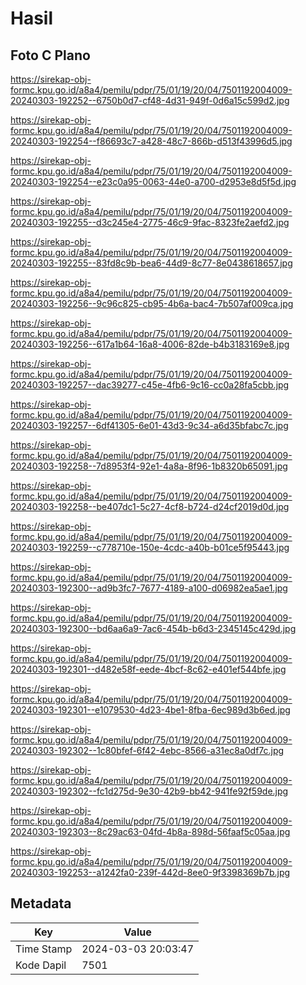 # Hasil

## Foto C Plano

https://sirekap-obj-formc.kpu.go.id/a8a4/pemilu/pdpr/75/01/19/20/04/7501192004009-20240303-192252--6750b0d7-cf48-4d31-949f-0d6a15c599d2.jpg

https://sirekap-obj-formc.kpu.go.id/a8a4/pemilu/pdpr/75/01/19/20/04/7501192004009-20240303-192254--f86693c7-a428-48c7-866b-d513f43996d5.jpg

https://sirekap-obj-formc.kpu.go.id/a8a4/pemilu/pdpr/75/01/19/20/04/7501192004009-20240303-192254--e23c0a95-0063-44e0-a700-d2953e8d5f5d.jpg

https://sirekap-obj-formc.kpu.go.id/a8a4/pemilu/pdpr/75/01/19/20/04/7501192004009-20240303-192255--d3c245e4-2775-46c9-9fac-8323fe2aefd2.jpg

https://sirekap-obj-formc.kpu.go.id/a8a4/pemilu/pdpr/75/01/19/20/04/7501192004009-20240303-192255--83fd8c9b-bea6-44d9-8c77-8e0438618657.jpg

https://sirekap-obj-formc.kpu.go.id/a8a4/pemilu/pdpr/75/01/19/20/04/7501192004009-20240303-192256--9c96c825-cb95-4b6a-bac4-7b507af009ca.jpg

https://sirekap-obj-formc.kpu.go.id/a8a4/pemilu/pdpr/75/01/19/20/04/7501192004009-20240303-192256--617a1b64-16a8-4006-82de-b4b3183169e8.jpg

https://sirekap-obj-formc.kpu.go.id/a8a4/pemilu/pdpr/75/01/19/20/04/7501192004009-20240303-192257--dac39277-c45e-4fb6-9c16-cc0a28fa5cbb.jpg

https://sirekap-obj-formc.kpu.go.id/a8a4/pemilu/pdpr/75/01/19/20/04/7501192004009-20240303-192257--6df41305-6e01-43d3-9c34-a6d35bfabc7c.jpg

https://sirekap-obj-formc.kpu.go.id/a8a4/pemilu/pdpr/75/01/19/20/04/7501192004009-20240303-192258--7d8953f4-92e1-4a8a-8f96-1b8320b65091.jpg

https://sirekap-obj-formc.kpu.go.id/a8a4/pemilu/pdpr/75/01/19/20/04/7501192004009-20240303-192258--be407dc1-5c27-4cf8-b724-d24cf2019d0d.jpg

https://sirekap-obj-formc.kpu.go.id/a8a4/pemilu/pdpr/75/01/19/20/04/7501192004009-20240303-192259--c778710e-150e-4cdc-a40b-b01ce5f95443.jpg

https://sirekap-obj-formc.kpu.go.id/a8a4/pemilu/pdpr/75/01/19/20/04/7501192004009-20240303-192300--ad9b3fc7-7677-4189-a100-d06982ea5ae1.jpg

https://sirekap-obj-formc.kpu.go.id/a8a4/pemilu/pdpr/75/01/19/20/04/7501192004009-20240303-192300--bd6aa6a9-7ac6-454b-b6d3-2345145c429d.jpg

https://sirekap-obj-formc.kpu.go.id/a8a4/pemilu/pdpr/75/01/19/20/04/7501192004009-20240303-192301--d482e58f-eede-4bcf-8c62-e401ef544bfe.jpg

https://sirekap-obj-formc.kpu.go.id/a8a4/pemilu/pdpr/75/01/19/20/04/7501192004009-20240303-192301--e1079530-4d23-4be1-8fba-6ec989d3b6ed.jpg

https://sirekap-obj-formc.kpu.go.id/a8a4/pemilu/pdpr/75/01/19/20/04/7501192004009-20240303-192302--1c80bfef-6f42-4ebc-8566-a31ec8a0df7c.jpg

https://sirekap-obj-formc.kpu.go.id/a8a4/pemilu/pdpr/75/01/19/20/04/7501192004009-20240303-192302--fc1d275d-9e30-42b9-bb42-941fe92f59de.jpg

https://sirekap-obj-formc.kpu.go.id/a8a4/pemilu/pdpr/75/01/19/20/04/7501192004009-20240303-192303--8c29ac63-04fd-4b8a-898d-56faaf5c05aa.jpg

https://sirekap-obj-formc.kpu.go.id/a8a4/pemilu/pdpr/75/01/19/20/04/7501192004009-20240303-192253--a1242fa0-239f-442d-8ee0-9f3398369b7b.jpg


## Metadata

| Key        | Value               |
| ---------- | ------------------- |
| Time Stamp | 2024-03-03 20:03:47 |
| Kode Dapil | 7501                |



